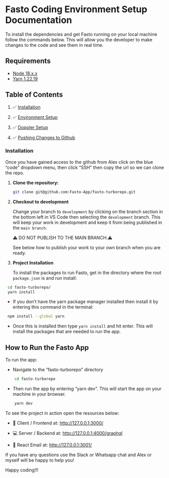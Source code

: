 # Fasto Coding Environment Setup Documentation

To install the dependencies and get Fasto running on your local machine follow the commands below. This will allow you the developer to make changes to the code and see them in real time.

## Requirements

- [Node 18.x.x](https://nodejs.org/en/download)
- [Yarn 1.22.19](https://classic.yarnpkg.com/lang/en/docs/install/)

## Table of Contents

1. ✅ [Installation](#installation)

2. ✅ [Environment Setup](docs/ENVIRONMENT.md)

3. ✅ [Doppler Setup](docs/DOPPLER.md)

4. ✅ [Pushing Changes to Github](docs/CONTRIBUTE.md)

### Installation

Once you have gained access to the github from Alex click on the blue “code” dropdown menu, then click “SSH” then copy the url so we can clone the repo.

1. **Clone the repository:**

   ```bash
   git clone git@github.com:Fasto-App/fasto-turborepo.git
   ```

2. **Checkout to development**

   Change your branch to `development` by clicking on the branch section in the bottom left in VS Code then selecting the `development` branch. This will keep your work in development and keep it from being published in the `main branch`.

   ⚠️ DO NOT PUBLISH TO THE MAIN BRANCH.⚠️

   See below how to publish your work to your own branch when you are ready.

3. **Project Installation**

   To install the packages to run Fasto, get in the directory where the root `package.json` is and run install:

```bash
 cd fasto-turborepo/
 yarn install
```

- If you don’t have the yarn package manager installed then install it by entering this command in the terminal:

```bash
 npm install --global yarn
```

- Once this is installed then type `yarn install` and hit enter. This will install the packages that are needed to run the app.

## How to Run the Fasto App

To run the app:

- Navigate to the “fasto-turborepo” directory

```bash
    cd fasto-turborepo
```

- Then run the app by entering “yarn dev”. This will start the app on your machine in your browser.

```bash
    yarn dev
```

To see the project in action open the resources below:

- 📱 Client / Frontend at: http://127.0.0.1:3000/

- 💻 Server / Backend at: http://127.0.0.1:4000/graphql

- 📧 React Email at: http://127.0.0.1:3001/

If you have any questions use the Slack or Whatsapp chat and Alex or myself will be happy to help you!

Happy coding!!!

